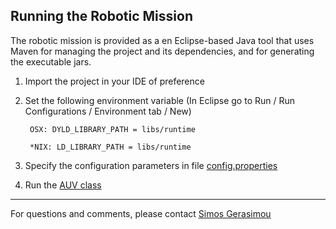 ## Running the Robotic Mission

The robotic mission is provided as a en Eclipse-based Java tool that uses Maven for managing the project and its dependencies, and for generating the executable jars.

1. Import the project in your IDE of preference

2. Set the following environment variable (In Eclipse go to Run / Run Configurations / Environment tab / New)

        OSX: DYLD_LIBRARY_PATH = libs/runtime 
        
        *NIX: LD_LIBRARY_PATH = libs/runtime

3. Specify the configuration parameters in file [config.properties](https://github.com/gerasimou/NMI/blob/main/ConsBayesian/config.properties)

4. Run the [AUV class](https://github.com/gerasimou/NMI/blob/main/ConsBayesian/src/main/java/caseStudy/chainInspection/AUV.java)



--- 
For questions and comments, please contact [Simos Gerasimou](mailto:simos.gerasimou@york.ac.uk)

